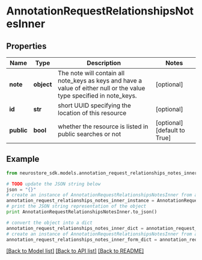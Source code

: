 # AnnotationRequestRelationshipsNotesInner


## Properties
Name | Type | Description | Notes
------------ | ------------- | ------------- | -------------
**note** | **object** | The note will contain all note_keys as keys and have a value of either null or the value type specified in note_keys. | [optional] 
**id** | **str** | short UUID specifying the location of this resource | [optional] 
**public** | **bool** | whether the resource is listed in public searches or not | [optional] [default to True]

## Example

```python
from neurostore_sdk.models.annotation_request_relationships_notes_inner import AnnotationRequestRelationshipsNotesInner

# TODO update the JSON string below
json = "{}"
# create an instance of AnnotationRequestRelationshipsNotesInner from a JSON string
annotation_request_relationships_notes_inner_instance = AnnotationRequestRelationshipsNotesInner.from_json(json)
# print the JSON string representation of the object
print AnnotationRequestRelationshipsNotesInner.to_json()

# convert the object into a dict
annotation_request_relationships_notes_inner_dict = annotation_request_relationships_notes_inner_instance.to_dict()
# create an instance of AnnotationRequestRelationshipsNotesInner from a dict
annotation_request_relationships_notes_inner_form_dict = annotation_request_relationships_notes_inner.from_dict(annotation_request_relationships_notes_inner_dict)
```
[[Back to Model list]](../README.md#documentation-for-models) [[Back to API list]](../README.md#documentation-for-api-endpoints) [[Back to README]](../README.md)


